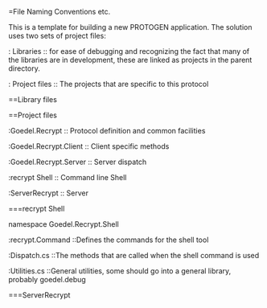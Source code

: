=File Naming Conventions etc.

This is a template for building a new PROTOGEN application. The solution 
uses two sets of project files:

: Libraries
:: for ease of debugging and recognizing the fact that many of the 
libraries are in development, these are linked as projects in the 
parent directory.

: Project files
:: The projects that are specific to this protocol

==Library files




==Project files

:Goedel.Recrypt
:: Protocol definition and common facilities

:Goedel.Recrypt.Client
:: Client specific methods

:Goedel.Recrypt.Server
:: Server dispatch

:recrypt Shell
:: Command line Shell

:ServerRecrypt
:: Server


===recrypt Shell

namespace Goedel.Recrypt.Shell

:recrypt.Command
::Defines the commands for the shell tool

:Dispatch.cs
::The methods that are called when the shell command is used

:Utilities.cs
::General utilities, some should go into a general library, probably goedel.debug

===ServerRecrypt




